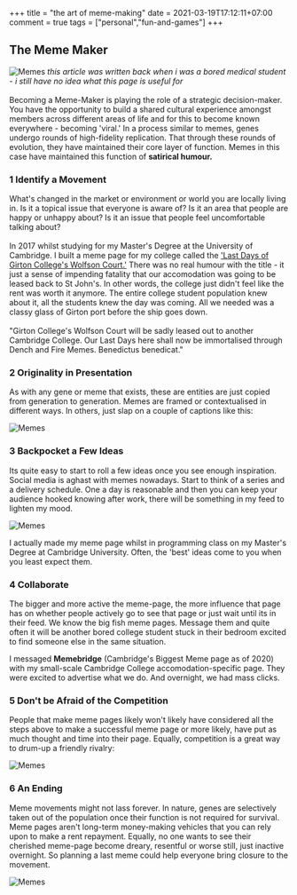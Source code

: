 +++
title = "the art of meme-making"
date = 2021-03-19T17:12:11+07:00
comment = true
tags = ["personal","fun-and-games"]
+++

## The Meme Maker
![Memes](/images/featured-image.png)
*this article was written back when i was a bored medical student - i still have no idea what this page is useful for*
\
\
Becoming a Meme-Maker is playing the role of a strategic decision-maker. You have the opportunity to build a shared cultural experience amongst members across different areas of life and for this to become known everywhere - becoming 'viral.' In a process similar to memes, genes undergo rounds of high-fidelity replication. That through these rounds of evolution, they have maintained their core layer of function. Memes in this case have maintained this function of **satirical humour.**

### 1 Identify a Movement

What's changed in the market or environment or world you are locally living in. Is it a topical issue that everyone is aware of? Is it an area that people are happy or unhappy about? Is it an issue that people feel uncomfortable talking about?
\
\
In 2017 whilst studying for my Master's Degree at the University of Cambridge. I built a meme page for my college called the ['Last Days of Girton College's Wolfson Court.'](https://www.facebook.com/WolfsonCourt/?locale=en_GB) There was no real humour with the title - it just a sense of impending fatality that our accomodation was going to be leased back to St John's. In other words, the college just didn't feel like the rent was worth it anymore. The entire college student population knew about it, all the students knew the day was coming. All we needed was a classy glass of Girton port before the ship goes down.
\
\
"Girton College's Wolfson Court will be sadly leased out to another Cambridge College. Our Last Days here shall now be immortalised through Dench and Fire Memes. Benedictus benedicat."

### 2 Originality in Presentation

As with any gene or meme that exists, these are entities are just copied from generation to generation. Memes are framed or contextualised in different ways. In others, just slap on a couple of captions like this:

![Memes](/images/meme-originality.png)

### 3 Backpocket a Few Ideas

Its quite easy to start to roll a few ideas once you see enough inspiration. Social media is aghast with memes nowadays. Start to think of a series and a delivery schedule. One a day is reasonable and then you can keep your audience hooked knowing after work, there will be something in my feed to lighten my mood.

![Memes](/images/meme-ideas.png "A very relateable situation for every Wolfon Court diner")

I actually made my meme page whilst in programming class on my Master's Degree at Cambridge University. Often, the 'best' ideas come to you when you least expect them.


### 4 Collaborate

The bigger and more active the meme-page, the more influence that page has on whether people actively go to see that page or just wait until its in their feed. We know the big fish meme pages. Message them and quite often it will be another bored college student stuck in their bedroom excited to find someone else in the same situation.

I messaged **Memebridge** (Cambridge's Biggest Meme page as of 2020) with my small-scale Cambridge College accomodation-specific page. They were excited to advertise what we do. And overnight, we had mass clicks.

### 5 Don't be Afraid of the Competition

People that make meme pages likely won't likely have considered all the steps above to make a successful meme page or more likely, have put as much thought and time into their page. Equally, competition is a great way to drum-up a friendly rivalry:

![Memes](/images/meme-competition.png "Why not compare yourself using crappy Excel Spreadsheet graphs? We all have done so at various timepoints in our life.")

### 6 An Ending

Meme movements might not lass forever. In nature, genes are selectively taken out of the population once their function is not required for survival. Meme pages aren't long-term money-making vehicles that you can rely upon to make a rent repayment. Equally, no one wants to see their cherished meme-page become dreary, resentful or worse still, just inactive overnight. So planning a last meme could help everyone bring closure to the movement.

![Memes](/images/meme-ending.png "Wolfson Court did close down and all the Girton College students were moved to Swirles Court. And our job is done.")







